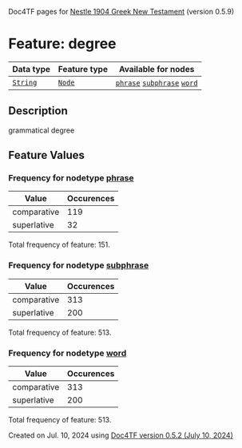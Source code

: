 Doc4TF pages for [Nestle 1904 Greek New Testament](https://github.com/saulocantanhede/tfgreek2/tree/main/tf) (version 0.5.9)
# Feature: degree
Data type|Feature type|Available for nodes
---|---|---
[`String`](featuresbydatatype.md#string)|[`Node`](featuresbytype.md#node)| [`phrase`](featuresbynodetype.md#phrase)  [`subphrase`](featuresbynodetype.md#subphrase)  [`word`](featuresbynodetype.md#word) 
## Description
grammatical degree
## Feature Values
### Frequency for nodetype [phrase](featuresbynodetype.md#phrase)
Value|Occurences
---|---
comparative|119
superlative|32

Total frequency of feature: 151.
 ### Frequency for nodetype [subphrase](featuresbynodetype.md#subphrase)
Value|Occurences
---|---
comparative|313
superlative|200

Total frequency of feature: 513.
 ### Frequency for nodetype [word](featuresbynodetype.md#word)
Value|Occurences
---|---
comparative|313
superlative|200

Total frequency of feature: 513.
  

Created on Jul. 10, 2024 using [Doc4TF version 0.5.2 (July 10, 2024)](https://github.com/tonyjurg/Doc4TF/blob/main/CreateFeatureDoc.ipynb) 